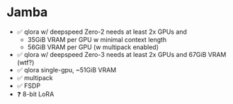 # Jamba

- ✅ qlora w/ deepspeed Zero-2 needs at least 2x GPUs and
  - 35GiB VRAM per GPU w minimal context length
  - 56GiB VRAM per GPU (w multipack enabled)
- ✅ qlora w/ deepspeed Zero-3 needs at least 2x GPUs and 67GiB VRAM (wtf?)
- ✅ qlora single-gpu, ~51GiB VRAM
- ✅ multipack
- ✅ FSDP
- ❓ 8-bit LoRA
